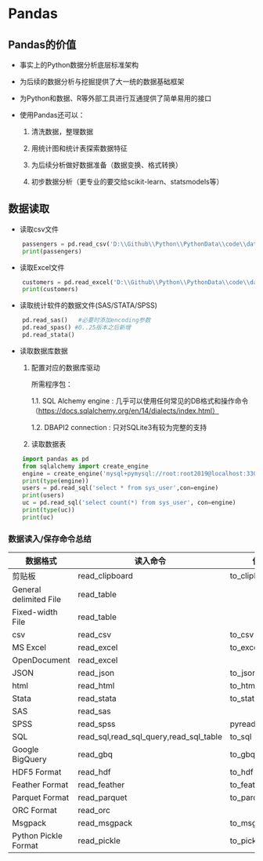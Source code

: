 # Pandas

## Pandas的价值

- 事实上的Python数据分析底层标准架构

- 为后续的数据分析与挖掘提供了大一统的数据基础框架

- 为Python和数据、R等外部工具进行互通提供了简单易用的接口

- 使用Pandas还可以：
	
	1. 清洗数据，整理数据
	
	2. 用统计图和统计表探索数据特征
	
	3. 为后续分析做好数据准备（数据变换、格式转换）
	
	4. 初步数据分析（更专业的要交给scikit-learn、statsmodels等）
	
## 数据读取

- 读取csv文件

```python
	passengers = pd.read_csv('D:\\Github\\Python\\PythonData\\code\\data\\titanic.csv',encoding='utf-8')
	print(passengers)
```

- 读取Excel文件

```python
	customers = pd.read_excel('D:\\Github\\Python\\PythonData\\code\\data\\customers.xls',sheet_name='All')
	print(customers)
```

- 读取统计软件的数据文件(SAS/STATA/SPSS)

```python
	pd.read_sas() 	#必要时添加encoding参数
	pd.read_spas() #0..25版本之后新增
	pd.read_stata()
```

- 读取数据库数据

	1. 配置对应的数据库驱动	
	
		所需程序包：
	
		1.1. SQL Alchemy engine : 几乎可以使用任何常见的DB格式和操作命令（https://docs.sqlalchemy.org/en/14/dialects/index.html）
		
		1.2. DBAPI2 connection : 只对SQLite3有较为完整的支持
	
	2. 读取数据表
	
```python
	import pandas as pd
	from sqlalchemy import create_engine
	engine = create_engine('mysql+pymysql://root:root2019@localhost:3306/sdb?charset=gbk')
	print(type(engine))
	users = pd.read_sql('select * from sys_user',con=engine)
	print(users)
	uc = pd.read_sql('select count(*) from sys_user', con=engine)
	print(type(uc))
	print(uc)
```

### 数据读入/保存命令总结

| 数据格式 | 读入命令 | 保存命令 | 
| ------------- | ------------- | ------------- | 
| 剪贴板 | read_clipboard | to_clipboard | 
| General delimited File | read_table | | 
| Fixed-width File | read_table | | 
| csv | read_csv | to_csv | 
| MS Excel | read_excel | to_excel | 
| OpenDocument | read_excel | | 
| JSON | read_json | to_json | 
| html | read_html | to_html | 
| Stata | read_stata | to_stata | 
| SAS | read_sas|  | 
| SPSS | read_spss | pyreadstat.write_sav | 
| SQL | read_sql,read_sql_query,read_sql_table | to_sql | 
| Google BigQuery | read_gbq | to_gbq | 
| HDF5 Format | read_hdf | to_hdf | 
| Feather Format | read_feather | to_feather | 
| Parquet Format | read_parquet | to_parquet | 
| ORC Format | read_orc |  | 
| Msgpack | read_msgpack | to_msgpack | 
| Python Pickle Format | read_pickle | to_pickle | 